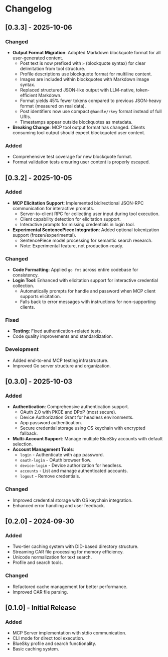 # Changelog

## [0.3.3] - 2025-10-06

### Changed
- **Output Format Migration**: Adopted Markdown blockquote format for all user-generated content.
  - Post text is now prefixed with `>` (blockquote syntax) for clear delimitation from tool structure.
  - Profile descriptions use blockquote format for multiline content.
  - Images are included within blockquotes with Markdown image syntax.
  - Replaced structured JSON-like output with LLM-native, token-efficient Markdown.
  - Format yields 45% fewer tokens compared to previous JSON-heavy format (measured on real data).
  - Post identifiers now use compact `@handle/rkey` format instead of full URIs.
  - Timestamps appear outside blockquotes as metadata.
- **Breaking Change**: MCP tool output format has changed. Clients consuming tool output should expect blockquoted user content.

### Added
- Comprehensive test coverage for new blockquote format.
- Format validation tests ensuring user content is properly escaped.

## [0.3.2] - 2025-10-05

### Added
- **MCP Elicitation Support**: Implemented bidirectional JSON-RPC communication for interactive prompts.
  - Server-to-client RPC for collecting user input during tool execution.
  - Client capability detection for elicitation support.
  - Interactive prompts for missing credentials in login tool.
- **Experimental SentencePiece Integration**: Added optional tokenization support (frozen/experimental).
  - SentencePiece model processing for semantic search research.
  - Note: Experimental feature, not production-ready.

### Changed
- **Code Formatting**: Applied `go fmt` across entire codebase for consistency.
- **Login Tool**: Enhanced with elicitation support for interactive credential collection.
  - Automatically prompts for handle and password when MCP client supports elicitation.
  - Falls back to error messages with instructions for non-supporting clients.

### Fixed
- **Testing**: Fixed authentication-related tests.
- Code quality improvements and standardization.

### Development
- Added end-to-end MCP testing infrastructure.
- Improved Go server structure and organization.

## [0.3.0] - 2025-10-03

### Added
- **Authentication**: Comprehensive authentication support.
  - OAuth 2.0 with PKCE and DPoP (most secure).
  - Device Authorization Grant for headless environments.
  - App password authentication.
  - Secure credential storage using OS keychain with encrypted fallback.
- **Multi-Account Support**: Manage multiple BlueSky accounts with default selection.
- **Account Management Tools**:
  - `login` - Authenticate with app password.
  - `oauth-login` - OAuth browser flow.
  - `device-login` - Device authorization for headless.
  - `accounts` - List and manage authenticated accounts.
  - `logout` - Remove credentials.

### Changed
- Improved credential storage with OS keychain integration.
- Enhanced error handling and user feedback.

## [0.2.0] - 2024-09-30

### Added
- Two-tier caching system with DID-based directory structure.
- Streaming CAR file processing for memory efficiency.
- Unicode normalization for text search.
- Profile and search tools.

### Changed
- Refactored cache management for better performance.
- Improved CAR file parsing.

## [0.1.0] - Initial Release

### Added
- MCP Server implementation with stdio communication.
- CLI mode for direct tool execution.
- BlueSky profile and search functionality.
- Basic caching system.
